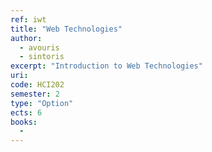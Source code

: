 ```yaml
---
ref: iwt
title: "Web Technologies"
author: 
  - avouris
  - sintoris
excerpt: "Introduction to Web Technologies"
uri: 
code: HCI202
semester: 2
type: "Option"
ects: 6
books: 
  - 
---
```

